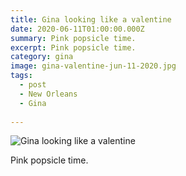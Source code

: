 ```yaml
---
title: Gina looking like a valentine
date: 2020-06-11T01:00:00.000Z
summary: Pink popsicle time.
excerpt: Pink popsicle time.
category: gina
image: gina-valentine-jun-11-2020.jpg
tags:
  - post
  - New Orleans
  - Gina
  
---
```


![Gina looking like a valentine](/static/img/gina/gina-valentine-jun-11-2020.jpg "Gina looking like a valentine")

Pink popsicle time.
